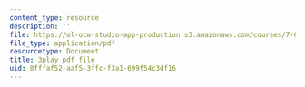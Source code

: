 ```yaml
---
content_type: resource
description: ''
file: https://ol-ocw-studio-app-production.s3.amazonaws.com/courses/7-01sc-fundamentals-of-biology-fall-2011/8fffaf52aaf53ffcf3a1699f54c3df16_3edzxv_mYZk.pdf
file_type: application/pdf
resourcetype: Document
title: 3play pdf file
uid: 8fffaf52-aaf5-3ffc-f3a1-699f54c3df16
---
```

